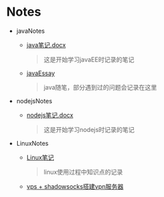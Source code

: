 # Notes

+ javaNotes
  + [java笔记.docx](./javaNotes/java笔记.docx)

    > 这是开始学习javaEE时记录的笔记

  + [javaEssay](./javaNotes/javaEssay.md)

    > java随笔，部分遇到过的问题会记录在这里

+ nodejsNotes

  + [nodejs笔记.docx](./javaNotes/nodejs笔记.docx)

    > 这是开始学习nodejs时记录的笔记

+ LinuxNotes

  + [Linux笔记](./LinuxNotes/LinuxNote.md)

    > linux使用过程中知识点的记录

  + [vps + shadowsocks搭建vpn服务器](./LinuxNotes/vps_shadowsocks搭建vpn服务器.md)
